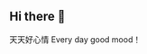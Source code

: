## Hi there 👋

<!--
**Trickyzzz/Trickyzzz** is a ✨ _special_ ✨ repository because its `README.md` (this file) appears on your GitHub profile.

Here are some ideas to get you started:

- 🌱 I’m currently learning DB
- 👯 I’m looking to collaborate on 
- 📫 How to reach me: Trickyzzz@163.com
- ⚡ Fun fact: ...
-->
天天好心情
Every day good mood！

